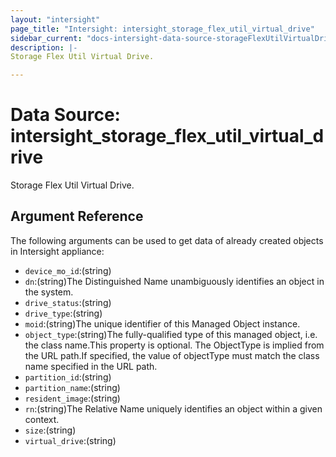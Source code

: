 ```yaml
---
layout: "intersight"
page_title: "Intersight: intersight_storage_flex_util_virtual_drive"
sidebar_current: "docs-intersight-data-source-storageFlexUtilVirtualDrive"
description: |-
Storage Flex Util Virtual Drive.

---
```


# Data Source: intersight_storage_flex_util_virtual_drive
Storage Flex Util Virtual Drive.

## Argument Reference
The following arguments can be used to get data of already created objects in Intersight appliance:
* `device_mo_id`:(string)
* `dn`:(string)The Distinguished Name unambiguously identifies an object in the system.
* `drive_status`:(string)
* `drive_type`:(string)
* `moid`:(string)The unique identifier of this Managed Object instance.
* `object_type`:(string)The fully-qualified type of this managed object, i.e. the class name.This property is optional. The ObjectType is implied from the URL path.If specified, the value of objectType must match the class name specified in the URL path.
* `partition_id`:(string)
* `partition_name`:(string)
* `resident_image`:(string)
* `rn`:(string)The Relative Name uniquely identifies an object within a given context.
* `size`:(string)
* `virtual_drive`:(string)
